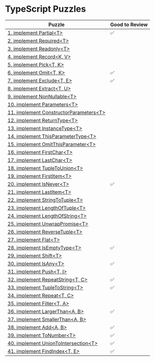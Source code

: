 # TypeScript Puzzles

| Puzzle                                                                              | Good to Review |
| ----------------------------------------------------------------------------------- | -------------- |
| [1. implement Partial\<T\>](1.implement-Partial-T.md)                               | ✅             |
| [2. implement Required\<T\>](2.implement-Required-T.md)                             |                |
| [3. implement Readonly\<T\>](3.implement-Readonly-T.md)                             |                |
| [4. implement Record<K, V>](4.implement-Record-K-V.md)                              |                |
| [5. implement Pick<T, K>](5.implement-Pick-T-K.md)                                  |                |
| [6. implement Omit<T, K>](6.implement-Omit-T-K.md)                                  | ✅             |
| [7. implement Exclude<T, E>](7.implement-Exclude-T-E.md)                            | ✅             |
| [8. implement Extract<T, U>](8.implement-Extract-T-U.md)                            |                |
| [9. implement NonNullable\<T\>](9.implement-NonNullable-T.md)                       |                |
| [10. implement Parameters\<T\>](10.implement-Parameters-T.md)                       |                |
| [11. implement ConstructorParameters\<T\>](11.implement-ConstructorParameters-T.md) |                |
| [12. implement ReturnType\<T\>](12.implement-ReturnType-T.md)                       |                |
| [13. implement InstanceType\<T\>](13.implement-InstanceType-T.md)                   |                |
| [14. implement ThisParameterType\<T\>](14.implement-ThisParameterType-T.md)         |                |
| [15. implement OmitThisParameter\<T\>](15.implement-OmitThisParameter-T.md)         |                |
| [16. implement FirstChar\<T\>](16.implement-FirstChar-T.md)                         |                |
| [17. implement LastChar\<T\>](17.implement-LastChar-T.md)                           |                |
| [18. implement TupleToUnion\<T\>](18.implement-TupleToUnion-T.md)                   |                |
| [19. implement FirstItem\<T\>](19.implement-FirstItem-T.md)                         |                |
| [20. implement IsNever\<T\>](20.implement-IsNever-T.md)                             | ✅             |
| [21. implement LastItem\<T\>](21.implement-LastItem-T.md)                           |                |
| [22. implement StringToTuple\<T\>](22.implement-StringToTuple-T.md)                 |                |
| [23. implement LengthOfTuple\<T\>](23.implement-LengthOfTuple-T.md)                 |                |
| [24. implement LengthOfString\<T\>](24.implement-LengthOfString-T.md)               |                |
| [25. implement UnwrapPromise\<T\>](25.implement-UnwrapPromise-T.md)                 |                |
| [26. implement ReverseTuple\<T\>](26.implement-ReverseTuple-T.md)                   |                |
| [27. implement Flat\<T\>](27.implement-Flat-T.md)                                   |                |
| [28. implement IsEmptyType\<T\>](28.implement-IsEmptyType-T.md)                     | ✅             |
| [29. implement Shift\<T\>](29.implement-Shift-T.md)                                 |                |
| [30. implement IsAny\<T\>](30.implement-IsAny-T.md)                                 | ✅             |
| [31. implement Push<T, I>](31.implement-Push-T-I.md)                                |                |
| [32. implement RepeatString<T, C>](32.implement-RepeatString-T-C.md)                | ✅             |
| [33. implement TupleToString\<T\>](33.implement-TupleToString-T.md)                 | ✅             |
| [34. implement Repeat<T, C>](34.implement-Repeat-T-C.md)                            |                |
| [35. implement Filter<T, A>](35.implement-Filter-T-A.md)                            |                |
| [36. implement LargerThan<A, B>](36.implement-LargerThan-A-B.md)                    | ✅             |
| [37. implement SmallerThan<A, B>](37.implement-SmallerThan-A-B.md)                  |                |
| [38. implement Add<A, B>](38.implement-Add-A-B.md)                                  | ✅             |
| [39. implement ToNumber\<T\>](39.implement-ToNumber-T.md)                           | ✅             |
| [40. implement UnionToIntersection\<T\>](40.implement-UnionToIntersection-T.md)     | ✅             |
| [41. implement FindIndex<T, E>](41.implement-FindIndex-T-E.md)                      | ✅             |
